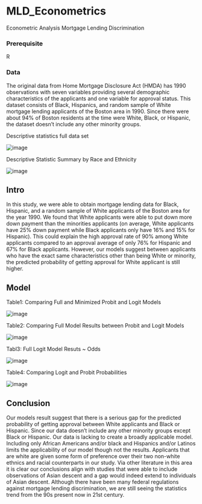 # MLD_Econometrics
Econometric Analysis Mortgage Lending Discrimination

### Prerequisite
R

### Data
The original data from Home Mortgage Disclosure Act (HMDA) has 1990 observations with seven variables providing several demographic characteristics of the applicants and one variable for approval status. This dataset consists of Black, Hispanics, and random sample of White mortgage lending applicants of the Boston area in 1990. Since there were about 94% of Boston residents at the time were White, Black, or Hispanic, the dataset doesn’t include any other minority groups.

Descriptive statistics full data set

![image](https://user-images.githubusercontent.com/55430338/77610455-fd05ce80-6edf-11ea-8df1-f408f7bed631.png)


 Descriptive Statistic Summary by Race and Ethnicity
 
 ![image](https://user-images.githubusercontent.com/55430338/77610517-27f02280-6ee0-11ea-8d3f-e0e9936ceaca.png)
 
## Intro
In this study, we were able to obtain mortgage lending data for Black, Hispanic, and a random sample of White applicants of the Boston area for the year 1990. We found that White applicants were able to put down more down payment than the minorities applicants (on average, White applicants have 25% down payment while Black applicants only have 16% and 15% for Hispanic). This could explain the high approval rate of 90% among White applicants compared to an approval average of only 76% for Hispanic and 67% for Black applicants. However, our models suggest between applicants who have the exact same characteristics other than being White or minority, the predicted probability of getting approval for White applicant is still higher. 

## Model

Table1: Comparing Full and Minimized Probit and Logit Models

![image](https://user-images.githubusercontent.com/55430338/77610550-40f8d380-6ee0-11ea-9ed9-9266559736f9.png)

Table2: Comparing Full Model Results between Probit and Logit Models

![image](https://user-images.githubusercontent.com/55430338/77610590-5bcb4800-6ee0-11ea-8ee5-c8de520951b9.png)

Tabl3: Full Logit Model Resuts ~ Odds

![image](https://user-images.githubusercontent.com/55430338/77611120-c0d36d80-6ee1-11ea-9b08-4afcea97b988.png)

Table4: Comparing Logit and Probit Probabilities

![image](https://user-images.githubusercontent.com/55430338/77610877-25da9380-6ee1-11ea-9049-b775ba034e71.png)


## Conclusion
Our models result suggest that there is a serious gap for the predicted probability of getting approval between White applicants and Black or Hispanic. Since our data doesn’t include any other minority groups except Black or Hispanic. Our data is lacking to create a broadly applicable model. Including only African Americans and/or black and Hispanics and/or Latinos limits the applicability of our model though not the results. Applicants that are white are given some form of preference over their two non-white ethnics and racial counterparts in our study. Via other literature in this area it is clear our conclusions align with studies that were able to include observations of Asian descent and a gap would indeed extend to individuals of Asian descent.
Although there have been many federal regulations against mortgage lending discrimination, we are still seeing the statistics trend from the 90s present now in 21st century.
